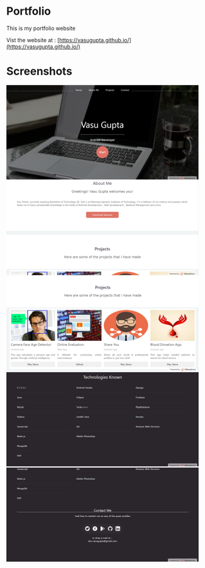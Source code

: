 # Portfolio
This is my portfolio website

Vist the website at : [https://vasugupta.github.io/](https://vasugupta.github.io/)

# Screenshots
![Image](Screenshots/ss1.png)
![Image](Screenshots/ss2.png)
![Image](Screenshots/ss3.png)
![Image](Screenshots/ss4.png)
![Image](Screenshots/ss5.png)
